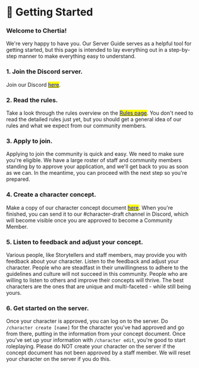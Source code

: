 # 👋 Getting Started

### Welcome to Chertia! <a href="#wiki_.1fab6_character_guide" id="wiki_.1fab6_character_guide"></a>

We're very happy to have you. Our Server Guide serves as a helpful tool for getting started, but this page is intended to lay everything out in a step-by-step manner to make everything easy to understand.

### 1. Join the Discord server.

Join our Discord [<mark style="color:blue;">here</mark>](https://discord.gg/VSPpYwW).

### 2. Read the rules.

Take a look through the rules overview on the [<mark style="color:blue;">Rules page</mark>](structure/rules.md). You don't need to read the detailed rules just yet, but you should get a general idea of our rules and what we expect from our community members.

### 3. Apply to join.

Applying to join the community is quick and easy. We need to make sure you're eligible. We have a large roster of staff and community members standing by to approve your application, and we'll get back to you as soon as we can. In the meantime, you can proceed with the next step so you're prepared.

### 4. Create a character concept.

Make a copy of our character concept document [<mark style="color:blue;">here</mark>](https://docs.google.com/document/d/1h\_JFvBX57oaxKLt\_CkxNXCv6o2SLY72CHfeNloC88zQ/edit?usp=sharing). When you're finished, you can send it to our #character-draft channel in Discord, which will become visible once you are approved to become a Community Member.

### 5. Listen to feedback and adjust your concept.

Various people, like Storytellers and staff members, may provide you with feedback about your character. Listen to the feedback and adjust your character. People who are steadfast in their unwillingness to adhere to the guidelines and culture will not succeed in this community. People who are willing to listen to others and improve their concepts will thrive. The best characters are the ones that are unique and multi-faceted - while still being yours.

### 6. Get started on the server.

Once your character is approved, you can log on to the server. Do `/character create [name]` for the character you've had approved and go from there, putting in the information from your concept document. Once you've set up your information with `/character edit`, you're good to start roleplaying. Please do NOT create your character on the server if the concept document has not been approved by a staff member. We will reset your character on the server if you do this.
